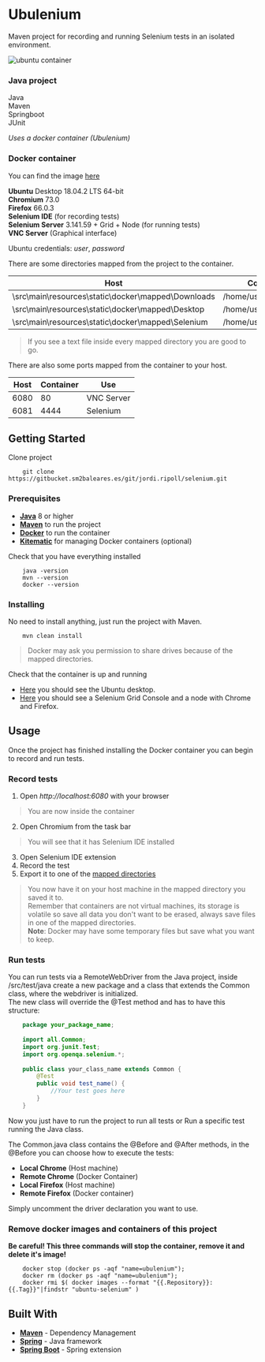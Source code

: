 
# Ubulenium

Maven project for recording and running Selenium tests in an isolated environment.

![ubuntu container](https://gitbucket.sm2baleares.es/jordi.ripoll/selenium/tree/dev-bernat/src/main/resources/static/readme_picture.png)

### Java project
Java  
Maven  
Springboot  
JUnit  

*Uses a docker container (Ubulenium)*

### Docker container

You can find the image [here](https://cloud.docker.com/repository/docker/bernattt/ubuntu-selenium)

**Ubuntu** Desktop 18.04.2 LTS 64-bit  
**Chromium** 73.0  
**Firefox** 66.0.3  
**Selenium IDE** (for recording tests)  
**Selenium Server** 3.141.59 + Grid + Node (for running tests)  
**VNC Server** (Graphical interface)  

Ubuntu credentials: *user*, *password*


There are some directories mapped from the project to the container.  
  
|                            Host                    |      Container       | 
| -------------------------------------------------- |----------------------| 
| \src\main\resources\static\docker\mapped\Downloads | /home/user/Downloads |
| \src\main\resources\static\docker\mapped\Desktop   | /home/user/Desktop   |
| \src\main\resources\static\docker\mapped\Selenium  | /home/user/Selenium  |

> If you see a text file inside every mapped directory you are good to go.

There are also some ports mapped from the container to your host.

| Host | Container |     Use    |
| ---- | --------- | ---------- |
| 6080 |    80     | VNC Server |
| 6081 |   4444    |  Selenium  |

## Getting Started

Clone project
```
    git clone https://gitbucket.sm2baleares.es/git/jordi.ripoll/selenium.git
```


### Prerequisites

* [**Java**](https://www.java.com) 8 or higher
* [**Maven**](https://maven.apache.org) to run the project
* [**Docker**](https://www.docker.com/products/docker-desktop) to run the container
* [**Kitematic**](https://kitematic.com) for managing Docker containers (optional)

Check that you have everything installed  
```
    java -version
    mvn --version
    docker --version
```

### Installing

No need to install anything, just run the project with Maven.  
````
    mvn clean install
````
> Docker may ask you permission to share drives because of the mapped directories.

Check that the container is up and running  
* [Here](http://localhost:6080) you should see the Ubuntu desktop.   
* [Here](http://localhost:6081/grid/console) you should see a Selenium Grid Console and a node with Chrome and Firefox.  

## Usage
Once the project has finished installing the Docker container you can begin to record and run tests.

### Record tests

1. Open *http://localhost:6080* with your browser
> You are now inside the container  
2. Open Chromium from the task bar
> You will see that it has Selenium IDE installed  
3. Open Selenium IDE extension  
4. Record the test  
5. Export it to one of the [mapped directories](#docker-container)  

> You now have it on your host machine in the mapped directory you saved it to.  
> Remember that containers are not virtual machines, its storage is volatile so save all data you don't want to be 
erased, always save files in one of the mapped directories.  
> **Note**: Docker may have some temporary files but save what you want to keep.

### Run tests

You can run tests via a RemoteWebDriver from the Java project, inside /src/test/java create a new package and a class 
that extends the Common class, where the webdriver is initialized.  
The new class will override the @Test method and has to have this structure:

````java
    package your_package_name;
    
    import all.Common;
    import org.junit.Test;
    import org.openqa.selenium.*;
    
    public class your_class_name extends Common {
        @Test
        public void test_name() {
            //Your test goes here
        }
    }
````

Now you just have to run the project to run all tests or Run a specific test running the Java class.  

The Common.java class contains the @Before and @After methods, in the @Before you can choose how to execute the tests:
* **Local Chrome** (Host machine)
* **Remote Chrome** (Docker Container)
* **Local Firefox** (Host machine)
* **Remote Firefox** (Docker container)

Simply uncomment the driver declaration you want to use.  

### Remove docker images and containers of this project
**Be careful! This three commands will stop the container, remove it and delete it's image!**
````
    docker stop (docker ps -aqf "name=ubulenium");
    docker rm (docker ps -aqf "name=ubulenium");
    docker rmi $( docker images --format "{{.Repository}}:{{.Tag}}"|findstr "ubuntu-selenium" )
````

## Built With

* [**Maven**](https://maven.apache.org/) - Dependency Management
* [**Spring**](https://spring.io/) - Java framework
* [**Spring Boot**](https://spring.io/projects/spring-boot) - Spring extension



